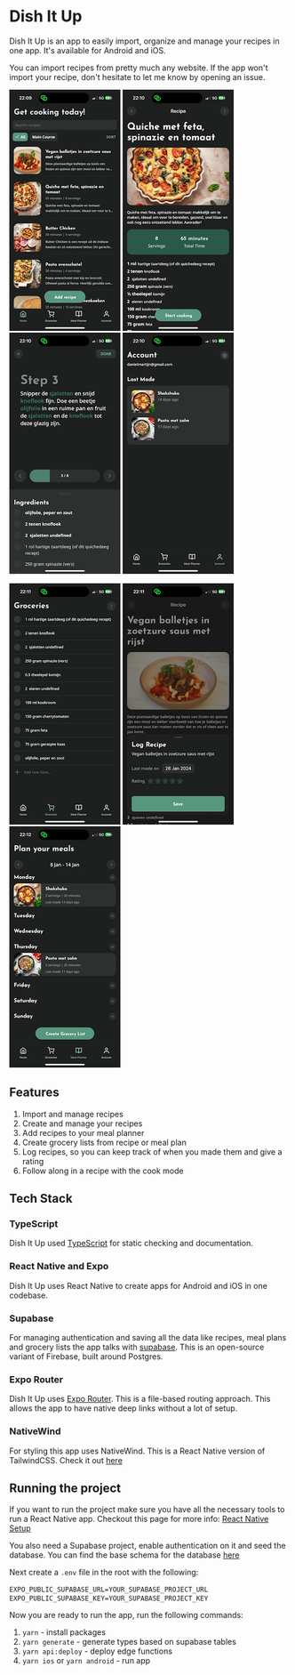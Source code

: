 # Dish It Up

Dish It Up is an app to easily import, organize and manage your recipes in one app. It's available for Android and iOS.

You can import recipes from pretty much any website. If the app won't import your recipe, don't hesitate to let me know by opening an issue.

![screenshot1](/assets/screenshots/IMG_2075.PNG) ![screenshot2](/assets/screenshots/IMG_2076.PNG) ![screenshot3](/assets/screenshots/IMG_2077.PNG) ![screenshot4](/assets/screenshots/IMG_2078.PNG)

![screenshot2](/assets/screenshots/IMG_2079.PNG "title-2") ![screenshot2](/assets/screenshots/IMG_2080.PNG "title-2") ![screenshot2](/assets/screenshots/IMG_2081.PNG "title-2")

## Features

1.  Import and manage recipes
2.  Create and manage your recipes
3.  Add recipes to your meal planner
4.  Create grocery lists from recipe or meal plan
5.  Log recipes, so you can keep track of when you made them and give a rating
6.  Follow along in a recipe with the cook mode

## Tech Stack

### TypeScript

Dish It Up used [TypeScript](https://www.typescriptlang.org/) for static checking and documentation.

### React Native and Expo

Dish It Up uses React Native to create apps for Android and iOS in one codebase.

### Supabase

For managing authentication and saving all the data like recipes, meal plans and grocery lists the app talks with [supabase](https://github.com/supabase/supabase).
This is an open-source variant of Firebase, built around Postgres.

### Expo Router

Dish It Up uses [Expo Router](https://docs.expo.dev/router/introduction/). This is a file-based routing approach. This allows the app to have native deep links without a lot of setup.

### NativeWind

For styling this app uses NativeWind. This is a React Native version of TailwindCSS. Check it out [here](https://www.nativewind.dev/)

## Running the project

If you want to run the project make sure you have all the necessary tools to run a React Native app. Checkout this page for more info: [React Native Setup](https://reactnative.dev/docs/environment-setup)

You also need a Supabase project, enable authentication on it and seed the database.
You can find the base schema for the database [here](supabase/schema.sql)

Next create a `.env` file in the root with the following:

```
EXPO_PUBLIC_SUPABASE_URL=YOUR_SUPABASE_PROJECT_URL
EXPO_PUBLIC_SUPABASE_KEY=YOUR_SUPABASE_PROJECT_KEY
```

Now you are ready to run the app, run the following commands:

1. `yarn` - install packages
2. `yarn generate` - generate types based on supabase tables
3. `yarn api:deploy` - deploy edge functions
4. `yarn ios` or `yarn android` - run app
